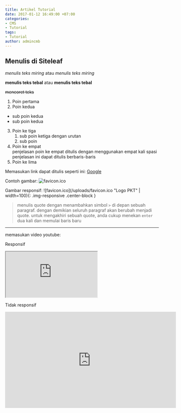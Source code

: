 ```yaml
---
title: Artikel Tutorial
date: 2017-01-12 16:49:00 +07:00
categories:
- CMS
- Tutorial
tags:
- Tutorial
author: admincmb
---
```


## Menulis di Siteleaf

*menulis teks miring* atau _menulis teks miring_

**menulis teks tebal** atau __menulis teks tebal__

~~mencoret teks~~

1. Poin pertama
2. Poin kedua
  * sub poin kedua
  * sub poin kedua
3. Poin ke tiga
   1. sub poin ketiga dengan urutan
   2. sub poin
4. Poin ke empat    
    penjelasan poin ke empat ditulis dengan menggunakan empat kali spasi  
    penjelasan ini dapat ditulis berbaris-baris
5. Poin ke lima

Memasukan link dapat ditulis seperti ini: [Google](https://www.google.com)

Contoh gambar: ![favicon.ico](/uploads/favicon.ico "Logo PKT")

Gambar responsif: ![favicon.ico](/uploads/favicon.ico "Logo PKT" | width=100){: .img-responsive .center-block }

> menulis quote dengan menambahkan simbol `>` di depan sebuah paragraf. dengan demikian seluruh paragraf akan berubah menjadi quote. untuk mengakhiri sebuah quote, anda cukup menekan `enter` dua kali dan memulai baris baru

---

memasukan video youtube:

Responsif
<div class="embed-responsive embed-responsive-16by9">
<iframe class="embed-responsive-item" src="https://www.youtube.com/embed/hxJ9coOc7XY"></iframe>
</div>

Tidak responsif
<iframe width="560" height="315" src="https://www.youtube.com/embed/hxJ9coOc7XY" frameborder="0" allowfullscreen></iframe>